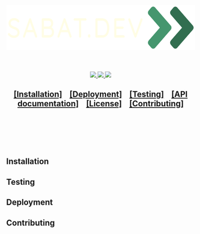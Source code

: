 <div class="head">
  <h3 align="center">
    <img src="https://raw.githubusercontent.com/Cloud11665/sabat.dev/master/images/head.png" height="120px">
    <p>&nbsp;</p>
  </h3>
  <p align="center">
    <a href="https://sabat.dev">
      <img src="https://img.shields.io/website?down_color=critical&down_message=offline&logo=icloud&logoColor=ffffff&up_color=45966e&up_message=online&url=https%3A%2F%2Fsabat.dev">
    </a>
    <a href="https://github.com/Cloud11665/sabat.dev/actions">
      <img src="https://img.shields.io/github/workflow/status/Cloud11665/sabat.dev/build?color=%2345966e&label=build&logo=python&logoColor=ffffff">
    </a>
    <a href="https://github.com/Cloud11665/sabat.dev/actions">
      <img src="https://img.shields.io/github/workflow/status/Cloud11665/sabat.dev/test?color=%2345966e&label=API&logo=flask">
    </a>
  </p>
  <h2></h2>
  <h2>
    <p align="center">
      <a href="https://github.com/Cloud11665/sabat.dev#installation">[Installation]</a>
      &nbsp;&nbsp;
      <a href="https://github.com/Cloud11665/sabat.dev#deployment">[Deployment]</a>
      &nbsp;&nbsp;
      <a href="https://github.com/Cloud11665/sabat.dev#testing">[Testing]</a>
      &nbsp;&nbsp;
      <a href="https://github.com/Cloud11665/sabat.dev/blob/master/api/README.md">[API documentation]</a>
      &nbsp;&nbsp;
      <a href="https://github.com/Cloud11665/sabat.dev/blob/master/LICENSE">[License]</a>
      &nbsp;&nbsp;
      <a href="https://github.com/Cloud11665/sabat.dev#contributing">[Contributing]</a>
    </p>
  </h2>
  <p>&nbsp;</p>
  <p>&nbsp;</p>
  <p>&nbsp;</p>
</div>
<!--Markdown only from now on ((`with some exceptions`))-->
<!--
<p align="center">
  <a href="https://github.com/Cloud11665/sabat.dev/tree/master/api">
    <img src="https://img.shields.io/badge/API%20version-1.1-informational">
  </a>
  <a href="https://github.com/Cloud11665/sabat.dev/blob/master/LICENSE">
    <img src="https://img.shields.io/github/license/Cloud11665/sabat.dev">
  </a>
  <a href="https://www.codefactor.io/repository/github/cloud11665/sabat.dev">
    <img src="https://img.shields.io/codefactor/grade/github/Cloud11665/sabat.dev">
  </a>
  <a href="https://github.com/Cloud11665/sabat.dev/blob/master/Pipfile.lock">
    <img src="https://img.shields.io/github/pipenv/locked/python-version/Cloud11665/sabat.dev">
  </a>
</p>
-->

## Installation

## Testing

## Deployment


## Contributing
